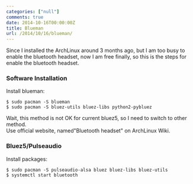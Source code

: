 ```yaml
---
categories: ["null"]
comments: true
date: 2014-10-16T00:00:00Z
title: Blueman
url: /2014/10/16/blueman/
---
```


Since I installed the ArchLinux around 3 months ago, but I am too busy to enable the bluetooth headset, now I am free finally, so this is the steps for enable the bluetooth headset.    
### Software Installation
Install blueman:    

```
$ sudo pacman -S blueman
$ sudo pacman -S bluez-utils bluez-libs python2-pybluez

```
Wait, this method is not OK for current bluez5, so I need to switch to other method.    
Use official website,  named"Bluetooth headset" on ArchLinux Wiki.    
### Bluez5/Pulseaudio
Install packages:    

```
$ sudo pacman -S pulseaudio-alsa bluez bluez-libs bluez-utils
$ systemctl start bluetooth

```

